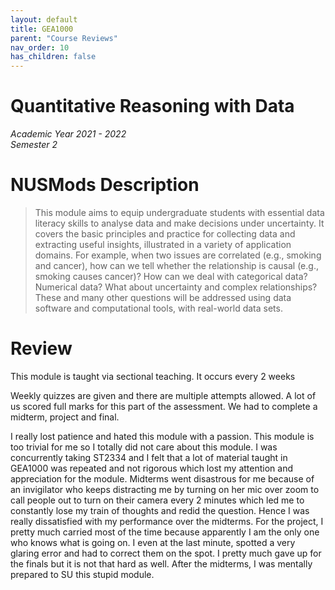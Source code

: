 ```yaml
---
layout: default
title: GEA1000
parent: "Course Reviews"
nav_order: 10
has_children: false
---
```


# Quantitative Reasoning with Data    
*Academic Year 2021 - 2022*  
*Semester 2*

# NUSMods Description
> This module aims to equip undergraduate students with essential data literacy skills to analyse data and make decisions under uncertainty. It covers the basic principles and practice for collecting data and extracting useful insights, illustrated in a variety of application domains. For example, when two issues are correlated (e.g., smoking and cancer), how can we tell whether the relationship is causal (e.g., smoking causes cancer)? How can we deal with categorical data? Numerical data? What about uncertainty and complex relationships? These and many other questions will be addressed using data software and computational tools, with real-world data sets.

# Review
This module is taught via sectional teaching. It occurs every 2 weeks

Weekly quizzes are given and there are multiple attempts allowed. A lot of us scored full marks for this part of the assessment. We had to complete a midterm, project and final.

I really lost patience and hated this module with a passion. This module is too trivial for me so I totally did not care about this module. I was concurrently taking ST2334 and I felt that a lot of material taught in GEA1000 was repeated and not rigorous which lost my attention and appreciation for the module. Midterms went disastrous for me because of an invigilator who keeps distracting me by turning on her mic over zoom to call people out to turn on their camera every 2 minutes which led me to constantly lose my train of thoughts and redid the question. Hence I was really dissatisfied with my performance over the midterms. For the project, I pretty much carried most of the time because apparently I am the only one who knows what is going on. I even at the last minute, spotted a very glaring error and had to correct them on the spot. I pretty much gave up for the finals but it is not that hard as well. After the midterms, I was mentally prepared to SU this stupid module.
